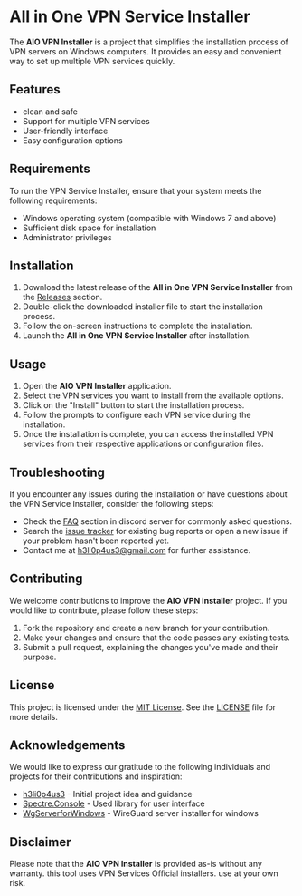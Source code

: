 # All in One VPN Service Installer

The **AIO VPN Installer** is a project that simplifies the installation process of VPN servers on Windows computers. It provides an easy and convenient way to set up multiple VPN services quickly.

## Features

- clean and safe
- Support for multiple VPN services
- User-friendly interface
- Easy configuration options

## Requirements

To run the VPN Service Installer, ensure that your system meets the following requirements:

- Windows operating system (compatible with Windows 7 and above)
- Sufficient disk space for installation
- Administrator privileges

## Installation

1. Download the latest release of the **All in One VPN Service Installer** from the [Releases](https://github.com/h3li0p4us3/AIO_VPN/releases) section.
2. Double-click the downloaded installer file to start the installation process.
3. Follow the on-screen instructions to complete the installation.
4. Launch the **All in One VPN Service Installer** after installation.

## Usage

1. Open the **AIO VPN Installer** application.
2. Select the VPN services you want to install from the available options.
3. Click on the "Install" button to start the installation process.
4. Follow the prompts to configure each VPN service during the installation.
5. Once the installation is complete, you can access the installed VPN services from their respective applications or configuration files.

## Troubleshooting

If you encounter any issues during the installation or have questions about the VPN Service Installer, consider the following steps:

- Check the [FAQ](https://discord.gg/VrseuAM8de) section in discord server for commonly asked questions.
- Search the [issue tracker](https://github.com/h3li0p4us3/AIO_VPN/issues) for existing bug reports or open a new issue if your problem hasn't been reported yet.
- Contact me at h3li0p4us3@gmail.com for further assistance.

## Contributing

We welcome contributions to improve the **AIO VPN installer** project. If you would like to contribute, please follow these steps:

1. Fork the repository and create a new branch for your contribution.
2. Make your changes and ensure that the code passes any existing tests.
3. Submit a pull request, explaining the changes you've made and their purpose.

## License

This project is licensed under the [MIT License](https://tlo.mit.edu/learn-about-intellectual-property/software-and-open-source-licensing/open-source-licensing). See the [LICENSE](https://github.com/h3li0p4us3/AIO_VPN/blob/main/LICENSE) file for more details.

## Acknowledgements

We would like to express our gratitude to the following individuals and projects for their contributions and inspiration:

- [h3li0p4us3](https://h3li0p4us3.github.io) - Initial project idea and guidance
- [Spectre.Console](https://github.com/spectreconsole/spectre.console/) - Used library for user interface
- [WgServerforWindows](https://github.com/micahmo/WgServerforWindows) - WireGuard server installer for windows

## Disclaimer

Please note that the **AIO VPN Installer** is provided as-is without any warranty. this tool uses VPN Services Official installers. use at your own risk.

